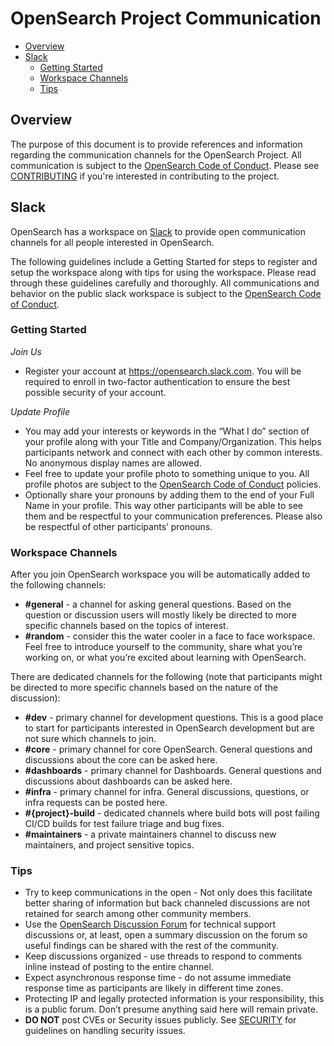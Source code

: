 # OpenSearch Project Communication 

- [Overview](#overview)
- [Slack](#public-slack)
  - [Getting Started](#getting-started)
  - [Workspace Channels](#workspace-channels)
  - [Tips](#tips)

## Overview

The purpose of this document is to provide references and information regarding
the communication channels for the OpenSearch Project. All communication is
subject to the [OpenSearch Code of Conduct](CODE_OF_CONDUCT.md). Please see
[CONTRIBUTING](CONTRIBUTING.md) if you're interested in contributing to the
project.

## Slack

OpenSearch has a workspace on [Slack](https://opensearch.slack.com) to provide
open communication channels for all people interested in OpenSearch.

The following guidelines include a Getting Started for steps to register and
setup the workspace along with tips for using the workspace. Please read through
these guidelines carefully and thoroughly. All communications and behavior on
the public slack workspace is subject to the 
[OpenSearch Code of Conduct](CODE_OF_CONDUCT.md).

### Getting Started

_Join Us_

  * Register your account at https://opensearch.slack.com. You will be required
    to enroll in two-factor authentication to ensure the best possible security
    of your account.

_Update Profile_

  * You may add your interests or keywords in the “What I do” section of your 
    profile along with your Title and Company/Organization. This helps 
    participants network and connect with each other by common interests. No 
    anonymous display names are allowed.
  * Feel free to update your profile photo to something unique to you. All 
    profile photos are subject to the 
    [OpenSearch Code of Conduct](CODE_OF_CONDUCT.md) policies.
  * Optionally share your pronouns by adding them to the end of your Full Name 
    in your profile. This way other participants will be able to see them and 
    be respectful to your communication preferences. Please also be respectful 
    of other participants’ pronouns.

### Workspace Channels

After you join OpenSearch workspace you will be automatically added to the 
following channels:

  * **#general** - a channel for asking general questions. Based on the question 
    or discussion users will mostly likely be directed to more specific 
    channels based on the topics of interest.
  * **#random** - consider this the water cooler in a face to face workspace. 
    Feel free to introduce yourself to the community, share what you’re 
    working on, or what you’re excited about learning with OpenSearch.

There are dedicated channels for the following (note that participants might 
be directed to more specific channels based on the nature of the discussion):

  * **#dev** - primary channel for development questions. This is a good place to 
    start for participants interested in OpenSearch development but are not 
    sure which channels to join.  
  * **#core** -  primary channel for core OpenSearch. General questions and 
    discussions about the core can be asked here. 
  * **#dashboards** - primary channel for Dashboards. General questions and 
    discussions about dashboards can be asked here. 
  * **#infra** - primary channel for infra. General discussions, questions, or infra 
    requests can be posted here.
  * **#{project}-build** - dedicated channels where build bots will post failing CI/CD 
    builds for test failure triage and bug fixes.
  * **#maintainers** - a private maintainers channel to discuss new maintainers, and 
    project sensitive topics.

### Tips

  * Try to keep communications in the open - Not only does this facilitate better
    sharing of information but back channeled discussions are not retained for
    search among other community members.
  * Use the [OpenSearch Discussion Forum](https://forum.opensearch.org) for 
    technical support discussions or, at least, open a summary discussion on the 
    forum so useful findings can be shared with the rest of the community. 
  * Keep discussions organized - use threads to respond to comments inline instead 
    of posting to the entire channel.
  * Expect asynchronous response time - do not assume immediate response time as 
    participants are likely in different time zones.
  * Protecting IP and legally protected information is your responsibility, this is 
    a public forum. Don’t presume anything said here will remain private.
  * **DO NOT** post CVEs or Security issues publicly. See [SECURITY](SECURITY.md)
    for guidelines on handling security issues.
